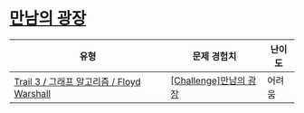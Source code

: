 # [만남의 광장](https://en.codetree.ai/trails/complete/curated-cards/challenge-ga-floyd-point)

|유형|문제 경험치|난이도|
|---|---|---|
|[Trail 3 / 그래프 알고리즘 / Floyd Warshall](https://www.codetree.ai/trail-info/novice-high/)|[[Challenge]만남의 광장](https://www.codetree.ai/trails/complete/curated-cards/challenge-ga-floyd-point/)|어려움|

